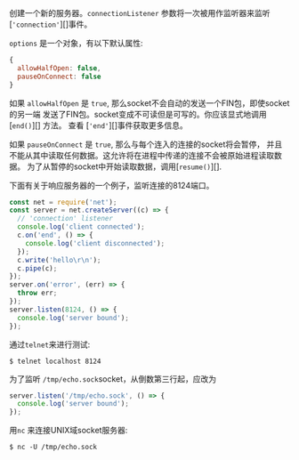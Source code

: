 <!-- YAML
added: v0.5.0
-->

创建一个新的服务器。`connectionListener` 参数将一次被用作监听器来监听[`'connection'`][]事件。

`options` 是一个对象，有以下默认属性:

```js
{
  allowHalfOpen: false,
  pauseOnConnect: false
}
```

如果 `allowHalfOpen` 是 `true`, 那么socket不会自动的发送一个FIN包，即使socket的另一端
发送了FIN包。socket变成不可读但是可写的。你应该显式地调用 [`end()`][] 方法。
查看 [`'end'`][]事件获取更多信息。

如果 `pauseOnConnect` 是 `true`, 那么与每个连入的连接的socket将会暂停，
并且不能从其中读取任何数据。这允许将在进程中传递的连接不会被原始进程读取数据。 
为了从暂停的socket中开始读取数据，调用[`resume()`][].

下面有关于响应服务器的一个例子，监听连接的8124端口。

```js
const net = require('net');
const server = net.createServer((c) => {
  // 'connection' listener
  console.log('client connected');
  c.on('end', () => {
    console.log('client disconnected');
  });
  c.write('hello\r\n');
  c.pipe(c);
});
server.on('error', (err) => {
  throw err;
});
server.listen(8124, () => {
  console.log('server bound');
});
```

通过`telnet`来进行测试:

```console
$ telnet localhost 8124
```

为了监听 `/tmp/echo.sock`socket，从倒数第三行起，应改为

```js
server.listen('/tmp/echo.sock', () => {
  console.log('server bound');
});
```

用`nc` 来连接UNIX域socket服务器:

```console
$ nc -U /tmp/echo.sock
```

